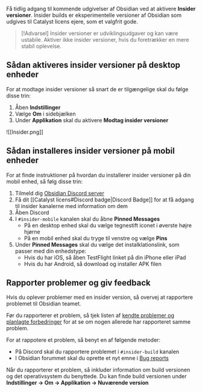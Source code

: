 Få tidlig adgang til kommende udgivelser af Obsidian ved at aktivere __Insider versioner__.
Insider builds er eksperimentelle versioner af Obsidian som udgives til Catalyst licens ejere, som et valgfrit gode.

> [!Advarsel]
>Insider versioner er udviklingsudgaver og kan være ustabile. Aktiver ikke insider versioner, hvis du foretrækker en mere stabil oplevelse.

## Sådan aktiveres insider versioner på desktop enheder

For at modtage insider versioner så snart de er tilgængelige skal du følge disse trin:

1. Åben **Indstillinger**
2. Vælge **Om** i sidebjælken
3. Under **Applikation** skal du aktivere **Modtag insider versioner**

![[Insider.png]]

## Sådan installeres insider versioner på mobil enheder
For at finde instruktioner på hvordan du installerer insider versioner på din mobil enhed, så følg disse trin:
1. Tilmeld dig [Obsidian Discord server](https://discord.gg/veuWUTm)
2. Få dit [[Catalyst licens#Discord badge|Discord Badge]] for at få adgang til insider kanalerne med information om dem
3. Åben Discord
4. I `#insider-mobile` kanalen skal du åbne **Pinned Messages**
   - På en desktop enhed skal du vælge tegnestift iconet i øverste højre hjørne
   - På en mobil enhed skal du tryge til venstre og vælge **Pins**
5. Under **Pinned Messages** skal du vælge det instalklationslink, som passer med din enhedstype:
   - Hvis du har iOS, så åben TestFlight linket på din iPhone eller iPad
   - Hvis du har Android, så download og installer APK filen

## Rapporter problemer og giv feedback
Hvis du oplever problemer med en insider version, så overvej at rapportere problemet til Obsidian teamet.

Før du rapporterer et problem, så tjek listen af [kendte problemer og planlagte forbedringer](https://forum.obsidian.md/t/list-of-known-issues-and-planned-improvements/14286) for at se om nogen allerede har rapporteret samme problem.

For at rappotere et problem, så benyt en af følgende metoder:

- På Discord skal du rapportere problemet i `#insider-build` kanalen
- I Obsidian forummet skal du oprette et nyt emne i [Bug reports](https://forum.obsidian.md/c/bug-reports/7)

Når du rapporterer et problem, så inkluder information om build versionen og det operativsystem du benyttede. Du kan finde build versionen under **Indstillinger → Om → Applikation → Nuværende version**
